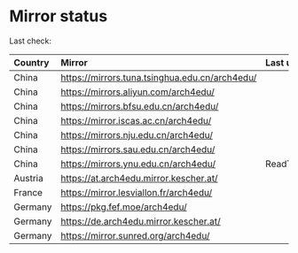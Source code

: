 <script src="./time.js"></script>
# Mirror status
Last check: <script type="text/javascript">localize(1684815638.636829);</script>

|Country|Mirror|Last update|
|:------|:-----|:----------|
|China|https://mirrors.tuna.tsinghua.edu.cn/arch4edu/|<script type="text/javascript">localize(1684780362);</script>|
|China|https://mirrors.aliyun.com/arch4edu/|<script type="text/javascript">localize(1684737020);</script>|
|China|https://mirrors.bfsu.edu.cn/arch4edu/|<script type="text/javascript">localize(1684780362);</script>|
|China|https://mirror.iscas.ac.cn/arch4edu/|<script type="text/javascript">localize(1684780362);</script>|
|China|https://mirrors.nju.edu.cn/arch4edu/|<script type="text/javascript">localize(1684780362);</script>|
|China|https://mirrors.sau.edu.cn/arch4edu/|<script type="text/javascript">localize(1673850842);</script>|
|China|https://mirrors.ynu.edu.cn/arch4edu/|ReadTimeout|
|Austria|https://at.arch4edu.mirror.kescher.at/|<script type="text/javascript">localize(1684780362);</script>|
|France|https://mirror.lesviallon.fr/arch4edu/|<script type="text/javascript">localize(1684780362);</script>|
|Germany|https://pkg.fef.moe/arch4edu/|<script type="text/javascript">localize(1684780362);</script>|
|Germany|https://de.arch4edu.mirror.kescher.at/|<script type="text/javascript">localize(1684780362);</script>|
|Germany|https://mirror.sunred.org/arch4edu/|<script type="text/javascript">localize(1684780362);</script>|

<script src="./tablefilter/tablefilter.js"></script>
<script src="./table.js"></script>